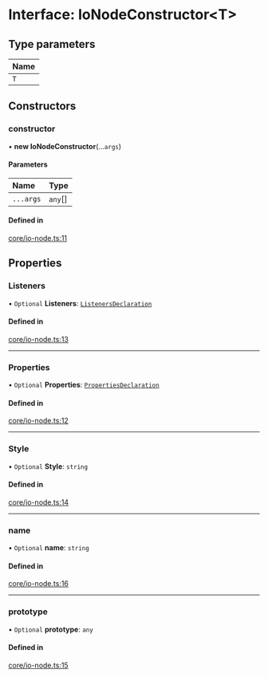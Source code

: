 # Interface: IoNodeConstructor<T\>

## Type parameters

| Name |
| :------ |
| `T` |

## Constructors

### constructor

• **new IoNodeConstructor**(...`args`)

#### Parameters

| Name | Type |
| :------ | :------ |
| `...args` | `any`[] |

#### Defined in

[core/io-node.ts:11](https://github.com/io-gui/io/blob/tsc/src/core/io-node.ts#L11)

## Properties

### Listeners

• `Optional` **Listeners**: [`ListenersDeclaration`](../README.md#listenersdeclaration)

#### Defined in

[core/io-node.ts:13](https://github.com/io-gui/io/blob/tsc/src/core/io-node.ts#L13)

___

### Properties

• `Optional` **Properties**: [`PropertiesDeclaration`](../README.md#propertiesdeclaration)

#### Defined in

[core/io-node.ts:12](https://github.com/io-gui/io/blob/tsc/src/core/io-node.ts#L12)

___

### Style

• `Optional` **Style**: `string`

#### Defined in

[core/io-node.ts:14](https://github.com/io-gui/io/blob/tsc/src/core/io-node.ts#L14)

___

### name

• `Optional` **name**: `string`

#### Defined in

[core/io-node.ts:16](https://github.com/io-gui/io/blob/tsc/src/core/io-node.ts#L16)

___

### prototype

• `Optional` **prototype**: `any`

#### Defined in

[core/io-node.ts:15](https://github.com/io-gui/io/blob/tsc/src/core/io-node.ts#L15)
